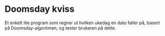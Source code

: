 # Doomsday kviss

Et enkelt lite program som regner ut hvilken ukedag en dato faller på, basert på Doomsday-algoritmen, og tester brukeren på dette.
